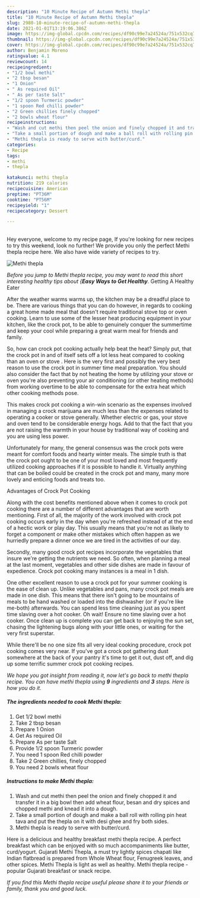 ```yaml
---
description: "10 Minute Recipe of Autumn Methi thepla"
title: "10 Minute Recipe of Autumn Methi thepla"
slug: 2980-10-minute-recipe-of-autumn-methi-thepla
date: 2021-01-01T13:19:06.386Z
image: https://img-global.cpcdn.com/recipes/df90c99e7a24524a/751x532cq70/methi-thepla-recipe-main-photo.jpg
thumbnail: https://img-global.cpcdn.com/recipes/df90c99e7a24524a/751x532cq70/methi-thepla-recipe-main-photo.jpg
cover: https://img-global.cpcdn.com/recipes/df90c99e7a24524a/751x532cq70/methi-thepla-recipe-main-photo.jpg
author: Benjamin Moreno
ratingvalue: 4.1
reviewcount: 14
recipeingredient:
- "1/2 bowl methi"
- "2 tbsp besan"
- "1 Onion"
- " As required Oil"
- " As per taste Salt"
- "1/2 spoon Turmeric powder"
- "1 spoon Red chilli powder"
- "2 Green chillies finely chopped"
- "2 bowls wheat flour"
recipeinstructions:
- "Wash and cut methi then peel the onion and finely chopped it and transfer it in a big bowl then add wheat flour, besan and dry spices and chopped methi and knead it into a dough."
- "Take a small portion of dough and make a ball roll with rolling pin heat tava and put the thepla on it with desi ghee and fry both sides."
- "Methi thepla is ready to serve with butter/curd."
categories:
- Recipe
tags:
- methi
- thepla

katakunci: methi thepla 
nutrition: 219 calories
recipecuisine: American
preptime: "PT36M"
cooktime: "PT56M"
recipeyield: "1"
recipecategory: Dessert

---
```

<br>
Hey everyone, welcome to my recipe page, If you're looking for new recipes to try this weekend, look no further! We provide you only the perfect Methi thepla recipe here. We also have wide variety of recipes to try.
<br>


![Methi thepla](https://img-global.cpcdn.com/recipes/df90c99e7a24524a/751x532cq70/methi-thepla-recipe-main-photo.jpg)

<i>Before you jump to Methi thepla recipe, you may want to read this short interesting healthy tips about {<strong>Easy Ways to Get Healthy</strong>.</i>
Getting A Healthy Eater


After the weather warms warms up, the kitchen may be a dreadful place to be. There are various things that you can do however, in regards to cooking a great home made meal that doesn't require traditional stove top or oven cooking. Learn to use some of the lesser heat producing equipment in your kitchen, like the crock pot, to be able to genuinely conquer the summertime and keep your cool while preparing a great warm meal for friends and family.

So, how can crock pot cooking actually help beat the heat? Simply put, that the crock pot in and of itself sets off a lot less heat compared to cooking than an oven or stove . Here is the very first and possibly the very best reason to use the crock pot in summer time meal preparation. You should also consider the fact that by not heating the home by utilizing your stove or oven you're also preventing your air conditioning (or other heating methods) from working overtime to be able to compensate for the extra heat which other cooking methods pose.

This makes crock pot cooking a win-win scenario as the expenses involved in managing a crock marijuana are much less than the expenses related to operating a cooker or stove generally. Whether electric or gas, your stove and oven tend to be considerable energy hogs. Add to that the fact that you are not raising the warmth in your house by traditional way of cooking and you are using less power.

Unfortunately for many, the general consensus was the crock pots were meant for comfort foods and hearty winter meals.  The simple truth is that the crock pot ought to be one of your most loved and most frequently utilized cooking approaches if it is possible to handle it.  Virtually anything that can be boiled could be created in the crock pot and many, many more lovely and enticing foods and treats too.

Advantages of Crock Pot Cooking

Along with the cost benefits mentioned above when it comes to crock pot cooking there are a number of different advantages that are worth mentioning. First of all, the majority of the work involved with crock pot cooking occurs early in the day when you're refreshed instead of at the end of a hectic work or play day. This usually means that you're not as likely to forget a component or make other mistakes which often happen as we hurriedly prepare a dinner once we are tired in the activities of our day.

Secondly, many good crock pot recipes incorporate the vegetables that insure we're getting the nutrients we need. So often, when planning a meal at the last moment, vegetables and other side dishes are made in favour of expedience. Crock pot cooking many instances is a meal in 1 dish.

One other excellent reason to use a crock pot for your summer cooking is the ease of clean up.  Unlike vegetables and pans, many crock pot meals are made in one dish. This means that there isn't going to be mountains of meals to be hand washed or loaded into the dishwasher (or if you're like me-both) afterwards. You can spend less time cleaning just as you spent time slaving over a hot cooker. Oh wait! Ensure no time slaving over a hot cooker. Once clean up is complete you can get back to enjoying the sun set, chasing the lightening bugs along with your little ones, or waiting for the very first superstar.

While there'll be no one size fits all very ideal cooking procedure, crock pot cooking comes very near. If you've got a crock pot gathering dust somewhere at the back of your pantry it's time to get it out, dust off, and dig up some terrific summer crock pot cooking recipes.


<i>We hope you got insight from reading it, now let's go back to methi thepla recipe. You can have methi thepla using <strong>9</strong> ingredients and <strong>3</strong> steps. Here is how you do it.
</i>

##### The ingredients needed to cook Methi thepla:

1. Get 1/2 bowl methi
1. Take 2 tbsp besan
1. Prepare 1 Onion
1. Get  As required Oil
1. Prepare  As per taste Salt
1. Provide 1/2 spoon Turmeric powder
1. You need 1 spoon Red chilli powder
1. Take 2 Green chillies, finely chopped
1. You need 2 bowls wheat flour


##### Instructions to make Methi thepla:

1. Wash and cut methi then peel the onion and finely chopped it and transfer it in a big bowl then add wheat flour, besan and dry spices and chopped methi and knead it into a dough.
1. Take a small portion of dough and make a ball roll with rolling pin heat tava and put the thepla on it with desi ghee and fry both sides.
1. Methi thepla is ready to serve with butter/curd.


Here is a delicious and healthy breakfast methi thepla recipe. A perfect breakfast which can be enjoyed with so much accompaniments like butter, curd/yogurt. Gujarati Methi Thepla, a must try lightly spices chapati like Indian flatbread is prepared from Whole Wheat flour, Fenugreek leaves, and other spices. Methi Thepla is light as well as healthy. Methi thepla recipe - popular Gujarati breakfast or snack recipe. 

<i>If you find this Methi thepla recipe useful please share it to your friends or family, thank you and good luck.</i>
